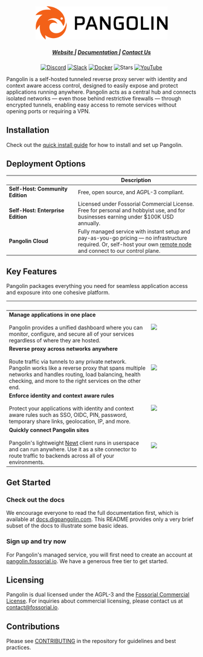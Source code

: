 <div align="center">
    <h2>
    <a href="https://digpangolin.com">
        <picture>
            <source media="(prefers-color-scheme: dark)" srcset="public/logo/word_mark_white.png">
            <img alt="Pangolin Logo" src="public/logo/word_mark_black.png" width="350">
        </picture>
    </a>
    </h2>
</div>

<div align="center">
  <h5>
      <a href="https://digpangolin.com">
        Website
      </a>
      <span> | </span>
      <a href="https://docs.digpangolin.com/">
        Documentation
      </a>
      <span> | </span>
      <a href="mailto:contact@fossorial.io">
        Contact Us
      </a>
  </h5>
</div>

<div align="center">

[![Discord](https://img.shields.io/discord/1325658630518865980?logo=discord&style=flat-square)](https://discord.gg/HCJR8Xhme4)
[![Slack](https://img.shields.io/badge/chat-slack-yellow?style=flat-square&logo=slack)](https://digpangolin.com/slack)
[![Docker](https://img.shields.io/docker/pulls/fosrl/pangolin?style=flat-square)](https://hub.docker.com/r/fosrl/pangolin)
![Stars](https://img.shields.io/github/stars/fosrl/pangolin?style=flat-square)
[![YouTube](https://img.shields.io/badge/YouTube-red?logo=youtube&logoColor=white&style=flat-square)](https://www.youtube.com/@fossorial-app)

</div>

Pangolin is a self-hosted tunneled reverse proxy server with identity and context aware access control, designed to easily expose and protect applications running anywhere. Pangolin acts as a central hub and connects isolated networks — even those behind restrictive firewalls — through encrypted tunnels, enabling easy access to remote services without opening ports or requiring a VPN.

## Installation

Check out the [quick install guide](https://docs.digpangolin.com) for how to install and set up Pangolin.

## Deployment Options

| <img width=500 /> | Description |
|-----------------|--------------|
| **Self-Host: Community Edition** | Free, open source, and AGPL-3 compliant. |
| **Self-Host: Enterprise Edition** | Licensed under Fossorial Commercial License. Free for personal and hobbyist use, and for businesses earning under \$100K USD annually. |
| **Pangolin Cloud** | Fully managed service with instant setup and pay-as-you-go pricing — no infrastructure required. Or, self-host your own [remote node](https://github.com/fosrl/remote-note) and connect to our control plane. |

## Key Features

Pangolin packages everything you need for seamless application access and exposure into one cohesive platform.

| <img width=500 />                                                                                                                                                                                                                                                                                                                                                                | <img width=500 />                                                  |
|----------------------------------------------------------------------------------------------------------------------------------------------------------------------------------------------------------------------------------------------------------------------------------------------------------------------------------------------------------------------------------|--------------------------------------------------------------------|
| **Manage applications in one place**<br /><br /> Pangolin provides a unified dashboard where you can monitor, configure, and secure all of your services regardless of where they are hosted.                                                                                                                                   | <img src="public/screenshots/hero.png" /><tr></tr> |
| **Reverse proxy across networks anywhere**<br /><br />Route traffic via tunnels to any private network. Pangolin works like a reverse proxy that spans multiple networks and handles routing, load balancing, health checking, and more to the right services on the other end.                                                                                                                                               | <img src="public/screenshots/sites.png" /><tr></tr>          |
| **Enforce identity and context aware rules**<br /><br />Protect your applications with identity and context aware rules such as SSO, OIDC, PIN, password, temporary share links, geolocation, IP, and more.                                                                                                                                                                                                | <img src="public/auth-diagram1.png" /><tr></tr>               |
| **Quickly connect Pangolin sites**<br /><br />Pangolin's lightweight [Newt](https://github.com/fosrl/newt) client runs in userspace and can run anywhere. Use it as a site connector to route traffic to backends across all of your environments.                                                                                                                                                                                   | <img src="public/clip.gif" /><tr></tr>               |

## Get Started

### Check out the docs

We encourage everyone to read the full documentation first, which is
available at [docs.digpangolin.com](https://docs.digpangolin.com). This README provides only a very brief subset of
the docs to illustrate some basic ideas.

### Sign up and try now

For Pangolin's managed service, you will first need to create an account at
[pangolin.fossorial.io](https://pangolin.fossorial.io). We have a generous free tier to get started.

## Licensing

Pangolin is dual licensed under the AGPL-3 and the [Fossorial Commercial License](https://digpangolin.com/fcl.html). For inquiries about commercial licensing, please contact us at [contact@fossorial.io](mailto:contact@fossorial.io).

## Contributions

Please see [CONTRIBUTING](./CONTRIBUTING.md) in the repository for guidelines and best practices.
